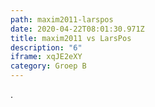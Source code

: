 ```yaml
---
path: maxim2011-larspos
date: 2020-04-22T08:01:30.971Z
title: maxim2011 vs LarsPos
description: "6"
iframe: xqJE2eXY
category: Groep B
---
```

.